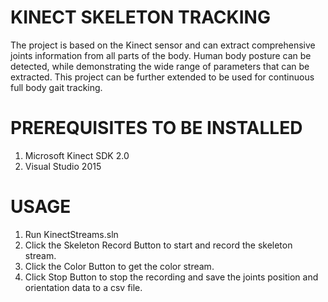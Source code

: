 # KINECT SKELETON TRACKING
The project is based on the Kinect sensor and can extract comprehensive joints information from all parts of the body. Human body posture can be detected, while demonstrating the wide range of parameters that can be extracted. This project can be further extended to be used for continuous full body gait tracking.

# PREREQUISITES TO BE INSTALLED
  1. Microsoft Kinect SDK 2.0
  2. Visual Studio 2015
 
# USAGE
  1. Run KinectStreams.sln
  2. Click the Skeleton Record Button to start and record the skeleton stream.
  3. Click the Color Button to get the color stream.
  4. Click Stop Button to stop the recording and save the joints position and orientation data to a csv file.
